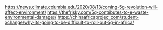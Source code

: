 
https://news.climate.columbia.edu/2020/08/13/coming-5g-revolution-will-affect-environment/
https://thefrisky.com/5g-contributes-to-e-waste-environmental-damages/
https://chinaafricaproject.com/student-xchange/why-its-going-to-be-difficult-to-roll-out-5g-in-africa/
